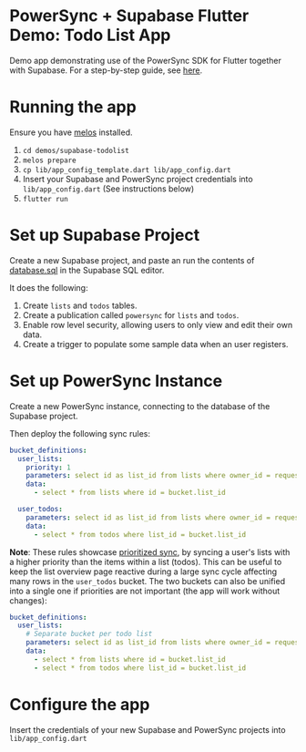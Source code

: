 # PowerSync + Supabase Flutter Demo: Todo List App

Demo app demonstrating use of the PowerSync SDK for Flutter together with Supabase. For a step-by-step guide, see [here](https://docs.powersync.com/integration-guides/supabase).

# Running the app

Ensure you have [melos](https://melos.invertase.dev/~melos-latest/getting-started) installed.

1. `cd demos/supabase-todolist`
2. `melos prepare`
3. `cp lib/app_config_template.dart lib/app_config.dart`
4. Insert your Supabase and PowerSync project credentials into `lib/app_config.dart` (See instructions below)
5. `flutter run`

# Set up Supabase Project

Create a new Supabase project, and paste an run the contents of [database.sql](./database.sql) in the Supabase SQL editor.

It does the following:

1. Create `lists` and `todos` tables.
2. Create a publication called `powersync` for `lists` and `todos`.
3. Enable row level security, allowing users to only view and edit their own data.
4. Create a trigger to populate some sample data when an user registers.

# Set up PowerSync Instance

Create a new PowerSync instance, connecting to the database of the Supabase project.

Then deploy the following sync rules:

```yaml
bucket_definitions:
  user_lists:
    priority: 1
    parameters: select id as list_id from lists where owner_id = request.user_id()
    data:
      - select * from lists where id = bucket.list_id

  user_todos:
    parameters: select id as list_id from lists where owner_id = request.user_id()
    data:
      - select * from todos where list_id = bucket.list_id
```

**Note**: These rules showcase [prioritized sync](https://docs.powersync.com/usage/use-case-examples/prioritized-sync),
by syncing a user's lists with a higher priority than the items within a list (todos). This can be
useful to keep the list overview page reactive during a large sync cycle affecting many
rows in the `user_todos` bucket. The two buckets can also be unified into a single one if
priorities are not important (the app will work without changes):

```yaml
bucket_definitions:
  user_lists:
    # Separate bucket per todo list
    parameters: select id as list_id from lists where owner_id = request.user_id()
    data:
      - select * from lists where id = bucket.list_id
      - select * from todos where list_id = bucket.list_id
```

# Configure the app

Insert the credentials of your new Supabase and PowerSync projects into `lib/app_config.dart`
